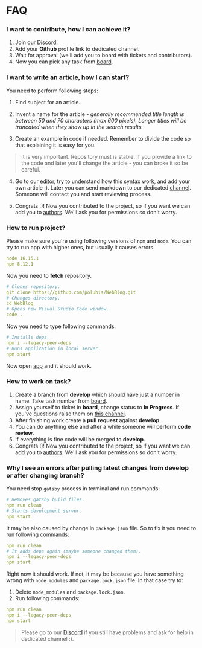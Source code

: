# FAQ

### I want to contribute, how I can achieve it?

1. Join our [Discord](https://discord.gg/PxXQayT3x3).
2. Add your **Github** profile link to dedicated channel.
3. Wait for approval (we'll add you to board with tickets and contributors).
4. Now you can pick any task from [board](https://github.com/users/polubis/projects/1).

### I want to write an article, how I can start?

You need to perform following steps:

1. Find subject for an article.

2. Invent a name for the article - _generally recommended title length is between 50 and 70 characters (max 600 pixels). Longer titles will be truncated when they show up in the search results._

3. Create an example in code if needed. Remember to divide the code so that explaining it is easy for you.

> It is very important. Repository must is stable. If you provide a link to the code and later you'll change the article - you can broke it so be careful.

4. Go to our [editor](https://greenonsoftware.com/blog-creator/), try to understand how this syntax work, and add your own article :). Later you can send markdown to our dedicated [channel](https://discord.com/channels/1090959521364586568/1100664861073088572). Someone will contact you and start reviewing process.

5. Congrats :)! Now you contributed to the project, so if you want we can add you to [authors](https://greenonsoftware.com/authors/). We'll ask you for permissions so don't worry.

### How to run project?

Please make sure you're using following versions of `npm` and `node`. You can try to run app with higher ones, but usually it causes errors.

```yaml
node 16.15.1
npm 8.12.1
```

Now you need to **fetch** repository.

```yaml
# Clones repository.
git clone https://github.com/polubis/WebBlog.git
# Changes directory.
cd WebBlog
# Opens new Visual Studio Code window.
code .
```

Now you need to type following commands:

```yaml
# Installs deps.
npm i --legacy-peer-deps
# Runs application in local server.
npm start
```

Now open [app](http://localhost:8000/) and it should work.

### How to work on task?

1. Create a branch from **develop** which should have just a number in name. Take task number from [board](https://github.com/users/polubis/projects/1).
2. Assign yourself to ticket in **board**, change status to **In Progress**. If you've questions raise them on [this channel](https://discord.com/channels/1090959521364586568/1100672620132843530).
3. After finishing work create a **pull request** against **develop**.
4. You can do anything else and after a while someone will perform **code review**.
5. If everything is fine code will be merged to **develop**.
6. Congrats :)! Now you contributed to the project, so if you want we can add you to [authors](https://greenonsoftware.com/authors/). We'll ask you for permissions so don't worry.

### Why I see an errors after pulling latest changes from develop or after changing branch?

You need stop `gatsby` process in terminal and run commands:

```yaml
# Removes gatsby build files.
npm run clean
# Starts development server.
npm start
```

It may be also caused by change in `package.json` file. So to fix it you need to run following commands:

```yaml
npm run clean
# It adds deps again (maybe someone changed them).
npm i --legacy-peer-deps
npm start
```

Right now it should work. If not, it may be because you have something wrong with `node_modules` and `package.lock.json` file. In that case try to:

1. Delete `node_modules` and `package.lock.json`.
2. Run following commands:

```yaml
npm run clean
npm i --legacy-peer-deps
npm start
```

> Please go to our [Discord](https://discord.gg/PxXQayT3x3) if you still have problems and ask for help in dedicated channel :).
